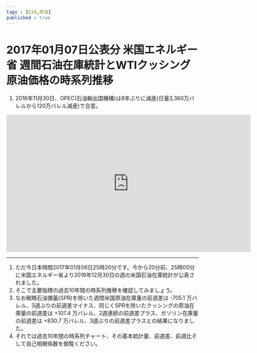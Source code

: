 ```yaml
--- 
tags : [EIA,原油] 
published : true
---
```


# 2017年01月07日公表分 米国エネルギー省 週間石油在庫統計とWTIクッシング原油価格の時系列推移

1. 2016年11月30日、OPEC(石油輸出国機構)は8年ぶりに減産(日量3,360万バレルから120万バレル減産)で合意。

<iframe width="640" height="360" src="https://www.youtube.com/embed/RGPqYF5tWLU?rel=0" frameborder="0" allowfullscreen></iframe>

***

1. ただ今日本時間2017年01月06日25時20分です。今から20分前、25時00分に米国エネルギー省より2016年12月30日の週の米国石油在庫統計が公表されました。
1. そこで主要指標の過去10年間の時系列推移を確認してみましょう。
1. なお戦略石油備蓄(SPR)を除いた週間米国原油在庫量の前週差は -705.1 万バレル、3週ぶりの前週差マイナス、同じくSPRを除いたクッシングの原油在庫量の前週差は +107.4 万バレル、2週連続の前週差プラス、ガソリン在庫量の前週差は +830.7 万バレル、3週ぶりの前週差プラスとの結果になりました。
1. それでは過去10年間の時系列チャート、その基本統計量、前週差、前週比そして自己相関係数を御覧ください。
